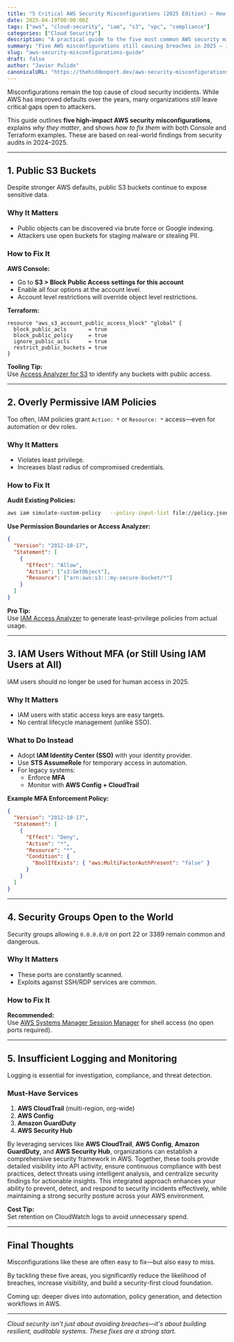 ```yaml
---
title: "5 Critical AWS Security Misconfigurations (2025 Edition) – How to Find & Fix Them"
date: 2025-04-19T00:00:00Z
tags: ["aws", "cloud-security", "iam", "s3", "vpc", "compliance"]
categories: ["Cloud Security"]
description: "A practical guide to the five most common AWS security misconfigurations in 2025 and how to fix them using the AWS Console and Terraform."
summary: "Five AWS misconfigurations still causing breaches in 2025 — includes fixes for public S3 buckets, over-permissive IAM, open security groups, and missing monitoring."
slug: "aws-security-misconfigurations-guide"
draft: false
author: "Javier Pulido"
canonicalURL: "https://thehiddenport.dev/aws-security-misconfigurations-guide"
---
```


Misconfigurations remain the top cause of cloud security incidents. While AWS has improved defaults over the years, many organizations still leave critical gaps open to attackers.

This guide outlines **five high-impact AWS security misconfigurations**, explains *why they matter*, and shows *how to fix them* with both Console and Terraform examples. These are based on real-world findings from security audits in 2024–2025.

---

## 1. Public S3 Buckets

Despite stronger AWS defaults, public S3 buckets continue to expose sensitive data.

### Why It Matters

- Public objects can be discovered via brute force or Google indexing.
- Attackers use open buckets for staging malware or stealing PII.

### How to Fix It

**AWS Console:**
- Go to **S3 > Block Public Access settings for this account**
- Enable all four options at the account level.
- Account level restrictions will override object level restrictions.

**Terraform:**
```hcl
resource "aws_s3_account_public_access_block" "global" {
  block_public_acls       = true
  block_public_policy     = true
  ignore_public_acls      = true
  restrict_public_buckets = true
}
```

**Tooling Tip:**  
Use [Access Analyzer for S3](https://docs.aws.amazon.com/AmazonS3/latest/userguide/access-analyzer.html) to identify any buckets with public access.

---

## 2. Overly Permissive IAM Policies

Too often, IAM policies grant `Action: *` or `Resource: *` access—even for automation or dev roles.

### Why It Matters

- Violates least privilege.
- Increases blast radius of compromised credentials.

### How to Fix It

**Audit Existing Policies:**
```bash
aws iam simulate-custom-policy   --policy-input-list file://policy.json   --action-names "s3:GetObject" "ec2:TerminateInstances"
```

**Use Permission Boundaries or Access Analyzer:**
```json
{
  "Version": "2012-10-17",
  "Statement": [
    {
      "Effect": "Allow",
      "Action": ["s3:GetObject"],
      "Resource": ["arn:aws:s3:::my-secure-bucket/*"]
    }
  ]
}
```

**Pro Tip:**  
Use [IAM Access Analyzer](https://docs.aws.amazon.com/IAM/latest/UserGuide/access-analyzer-findings.html) to generate least-privilege policies from actual usage.

---

## 3. IAM Users Without MFA (or Still Using IAM Users at All)

IAM users should no longer be used for human access in 2025.

### Why It Matters

- IAM users with static access keys are easy targets.
- No central lifecycle management (unlike SSO).

### What to Do Instead

- Adopt **IAM Identity Center (SSO)** with your identity provider.
- Use **STS AssumeRole** for temporary access in automation.
- For legacy systems:
  - Enforce **MFA**
  - Monitor with **AWS Config + CloudTrail**

**Example MFA Enforcement Policy:**
```json
{
  "Version": "2012-10-17",
  "Statement": [
    {
      "Effect": "Deny",
      "Action": "*",
      "Resource": "*",
      "Condition": {
        "BoolIfExists": { "aws:MultiFactorAuthPresent": "false" }
      }
    }
  ]
}
```

---

## 4. Security Groups Open to the World

Security groups allowing `0.0.0.0/0` on port 22 or 3389 remain common and dangerous.

### Why It Matters

- These ports are constantly scanned.
- Exploits against SSH/RDP services are common.

### How to Fix It

**Recommended:**  
Use [AWS Systems Manager Session Manager](https://docs.aws.amazon.com/systems-manager/latest/userguide/session-manager.html) for shell access (no open ports required).

---

## 5. Insufficient Logging and Monitoring

Logging is essential for investigation, compliance, and threat detection.

### Must-Have Services

1. **AWS CloudTrail** (multi-region, org-wide)
2. **AWS Config**
3. **Amazon GuardDuty**
4. **AWS Security Hub**

By leveraging services like **AWS CloudTrail**, **AWS Config**, **Amazon GuardDuty**, and **AWS Security Hub**, organizations can establish a comprehensive security framework in AWS. Together, these tools provide detailed visibility into API activity, ensure continuous compliance with best practices, detect threats using intelligent analysis, and centralize security findings for actionable insights. This integrated approach enhances your ability to prevent, detect, and respond to security incidents effectively, while maintaining a strong security posture across your AWS environment.


**Cost Tip:**  
Set retention on CloudWatch logs to avoid unnecessary spend.

---

## Final Thoughts

Misconfigurations like these are often easy to fix—but also easy to miss.

By tackling these five areas, you significantly reduce the likelihood of breaches, increase visibility, and build a security-first cloud foundation.

Coming up: deeper dives into automation, policy generation, and detection workflows in AWS.

---

*Cloud security isn't just about avoiding breaches—it's about building resilient, auditable systems. These fixes are a strong start.*